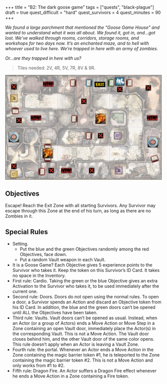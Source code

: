 +++
title = "B2: The dark goose game"
tags = ["quests", "black-plague"]
draft = true
quest_difficult = "hard"
quest_survivors = 4
quest_minutes = 90
+++

*We found a large parchment that mentioned the “Goose Game House” and wanted to understand what it was all about. We found it, got in, and…got lost. We’ve walked through rooms, corridors, storage rooms, and workshops for two days now. It’s an enchanted maze, and to hell with whoever used to live here. We’re trapped in here with an army of zombies.*

*Or...are they trapped in here with us?*

> Tiles needed: 2V, 4R, 5V, 7R, 8V & 9R.

![mapa](./zombicide-b2-map.png)

## Objectives
Escape! Reach the Exit Zone with all starting Survivors. Any Survivor may escape through this Zone at the end of his turn, as long as there are no Zombies in it.

## Special Rules
- Setting.
    - Put the blue and the green Objectives randomly among the red Objectives, face down.
    - Put a random Vault weapon in each Vault.
- It is a Goose Game? Each Objective gives 5 experience points to the Survivor who takes it. Keep the token on this Survivor’s ID Card. It takes no space in the Inventory.
- First rule: Cardio. Taking the green or the blue Objective gives an extra Activation to the Survivor who takes it, to be used immediately after the current one.
- Second rule: Doors. Doors do not open using the normal rules. To open a door, a Survivor spends an Action and discard an Objective token from his ID Card. In addition, the blue and the green doors can’t be opened until ALL the Objectives have been taken.
- Third rule: Vaults. Vault doors can’t be opened as usual. Instead, when an Actor (or a group of Actors) ends a Move Action or Move Step in a Zone containing an open Vault door, immediately place the Actor(s) in the corresponding Vault. This is not a Move Action. The Vault door closes behind him, and the other Vault door of the same color opens. This rule doesn’t apply when an Actor is leaving a Vault Zone.
- Fourth rule: the portal. Whenever an Actor ends a Move Action in the Zone containing the magic barrier token #1, he is teleported to the Zone containing the magic barrier token #2. This is not a Move Action and only works from #1 to #2.
- Fifth rule: Dragon Fire. An Actor suffers a Dragon Fire effect whenever he ends a Move Action in a Zone containing a Fire token.
